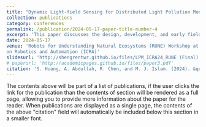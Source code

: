 ```yaml
---
title: "Dynamic Light-field Sensing for Distributed Light Pollution Monitoring"
collection: publications
category: conferences
permalink: /publication/2024-05-17-paper-title-number-4
excerpt: 'This paper discusses the design, development, and early field experimental analysis of a portable, scalable, and low-power solution for multimodal light-field sensing in vulnerable coastal communities in Florida, US.'
date: 2024-05-17
venue: 'Robots for Understanding Natural Ecosystems (RUNE) Workshop at IEEE International Conference
on Robotics and Automation (ICRA)'
slidesurl: 'http://shengrentwr.github.io/files/LPM_ICRA24_RUNE (Final).pptx.pdf'
# paperurl: 'http://academicpages.github.io/files/paper3.pdf'
citation: 'S. Huang, A. Abdullah, R. Chen, and M. J. Islam. (2024). &quot;Dynamic Light-field Sensing for Distributed Light Pollution Monitoring.&quot; <i>Robots for Understanding Natural Ecosystems (RUNE) Workshop at IEEE International Conference on Robotics and Automation (ICRA)</i>.'
---
```


The contents above will be part of a list of publications, if the user clicks the link for the publication than the contents of section will be rendered as a full page, allowing you to provide more information about the paper for the reader. When publications are displayed as a single page, the contents of the above "citation" field will automatically be included below this section in a smaller font.
